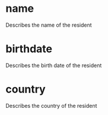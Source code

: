 # name

Describes the name of the resident 

# birthdate 

Describes the birth date of the resident 

# country 

Describes the country of the resident